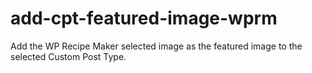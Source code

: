 # add-cpt-featured-image-wprm
Add the WP Recipe Maker selected image as the featured image to the selected Custom Post Type.
